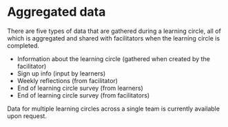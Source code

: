 # Aggregated data

There are five types of data that are gathered during a learning circle, all of which is aggregated and shared with facilitators when the learning circle is completed.

* Information about the learning circle (gathered when created by the facilitator)
* Sign up info (input by learners)
* Weekly reflections (from facilitator)
* End of learning circle survey (from learners)
* End of learning circle survey (from facilitators)

Data for multiple learning circles across a single team is currently available upon request.&#x20;

